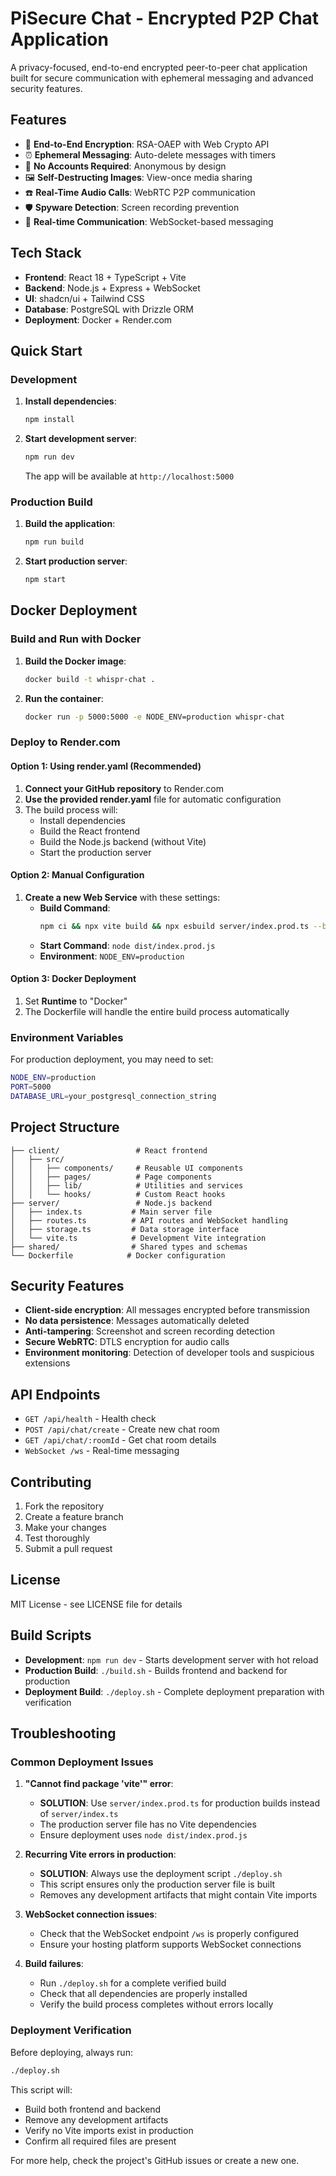 # PiSecure Chat - Encrypted P2P Chat Application

A privacy-focused, end-to-end encrypted peer-to-peer chat application built for secure communication with ephemeral messaging and advanced security features.

## Features

- 🔐 **End-to-End Encryption**: RSA-OAEP with Web Crypto API
- ⏰ **Ephemeral Messaging**: Auto-delete messages with timers
- 👤 **No Accounts Required**: Anonymous by design
- 🖼️ **Self-Destructing Images**: View-once media sharing
- ☎️ **Real-Time Audio Calls**: WebRTC P2P communication
- 🛡️ **Spyware Detection**: Screen recording prevention
- 🔄 **Real-time Communication**: WebSocket-based messaging

## Tech Stack

- **Frontend**: React 18 + TypeScript + Vite
- **Backend**: Node.js + Express + WebSocket
- **UI**: shadcn/ui + Tailwind CSS
- **Database**: PostgreSQL with Drizzle ORM
- **Deployment**: Docker + Render.com

## Quick Start

### Development

1. **Install dependencies**:
   ```bash
   npm install
   ```

2. **Start development server**:
   ```bash
   npm run dev
   ```
   
   The app will be available at `http://localhost:5000`

### Production Build

1. **Build the application**:
   ```bash
   npm run build
   ```

2. **Start production server**:
   ```bash
   npm start
   ```

## Docker Deployment

### Build and Run with Docker

1. **Build the Docker image**:
   ```bash
   docker build -t whispr-chat .
   ```

2. **Run the container**:
   ```bash
   docker run -p 5000:5000 -e NODE_ENV=production whispr-chat
   ```

### Deploy to Render.com

#### Option 1: Using render.yaml (Recommended)

1. **Connect your GitHub repository** to Render.com
2. **Use the provided render.yaml** file for automatic configuration
3. The build process will:
   - Install dependencies
   - Build the React frontend  
   - Build the Node.js backend (without Vite)
   - Start the production server

#### Option 2: Manual Configuration

1. **Create a new Web Service** with these settings:
   - **Build Command**: 
     ```bash
     npm ci && npx vite build && npx esbuild server/index.prod.ts --bundle --platform=node --target=node20 --format=esm --outdir=dist --external:express --external:ws --external:drizzle-orm --external:@neondatabase/serverless --external:memorystore --external:connect-pg-simple --external:passport --external:passport-local --external:express-session --external:crypto --external:path --external:fs --external:http --external:url --external:zod --external:zod-validation-error --external:nanoid && rm -f dist/index.js
     ```
   - **Start Command**: `node dist/index.prod.js`
   - **Environment**: `NODE_ENV=production`

#### Option 3: Docker Deployment

1. Set **Runtime** to "Docker"
2. The Dockerfile will handle the entire build process automatically

### Environment Variables

For production deployment, you may need to set:

```bash
NODE_ENV=production
PORT=5000
DATABASE_URL=your_postgresql_connection_string
```

## Project Structure

```
├── client/                 # React frontend
│   ├── src/
│   │   ├── components/     # Reusable UI components
│   │   ├── pages/          # Page components
│   │   ├── lib/            # Utilities and services
│   │   └── hooks/          # Custom React hooks
├── server/                 # Node.js backend
│   ├── index.ts           # Main server file
│   ├── routes.ts          # API routes and WebSocket handling
│   ├── storage.ts         # Data storage interface
│   └── vite.ts            # Development Vite integration
├── shared/                # Shared types and schemas
└── Dockerfile            # Docker configuration
```

## Security Features

- **Client-side encryption**: All messages encrypted before transmission
- **No data persistence**: Messages automatically deleted
- **Anti-tampering**: Screenshot and screen recording detection
- **Secure WebRTC**: DTLS encryption for audio calls
- **Environment monitoring**: Detection of developer tools and suspicious extensions

## API Endpoints

- `GET /api/health` - Health check
- `POST /api/chat/create` - Create new chat room
- `GET /api/chat/:roomId` - Get chat room details
- `WebSocket /ws` - Real-time messaging

## Contributing

1. Fork the repository
2. Create a feature branch
3. Make your changes
4. Test thoroughly
5. Submit a pull request

## License

MIT License - see LICENSE file for details

## Build Scripts

- **Development**: `npm run dev` - Starts development server with hot reload
- **Production Build**: `./build.sh` - Builds frontend and backend for production
- **Deployment Build**: `./deploy.sh` - Complete deployment preparation with verification

## Troubleshooting

### Common Deployment Issues

1. **"Cannot find package 'vite'" error**:
   - **SOLUTION**: Use `server/index.prod.ts` for production builds instead of `server/index.ts`
   - The production server file has no Vite dependencies
   - Ensure deployment uses `node dist/index.prod.js`

2. **Recurring Vite errors in production**:
   - **SOLUTION**: Always use the deployment script `./deploy.sh`
   - This script ensures only the production server file is built
   - Removes any development artifacts that might contain Vite imports

3. **WebSocket connection issues**:
   - Check that the WebSocket endpoint `/ws` is properly configured
   - Ensure your hosting platform supports WebSocket connections

4. **Build failures**:
   - Run `./deploy.sh` for a complete verified build
   - Check that all dependencies are properly installed
   - Verify the build process completes without errors locally

### Deployment Verification

Before deploying, always run:
```bash
./deploy.sh
```

This script will:
- Build both frontend and backend
- Remove any development artifacts
- Verify no Vite imports exist in production
- Confirm all required files are present

For more help, check the project's GitHub issues or create a new one.